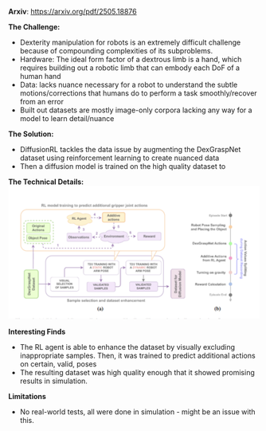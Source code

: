 **Arxiv**: https://arxiv.org/pdf/2505.18876 


**The Challenge:** 
- Dexterity manipulation for robots is an extremely difficult challenge because of compounding complexities of its subproblems.
- Hardware: The ideal form factor of a dextrous limb is a hand, which requires building out a robotic limb that can embody each DoF of a human hand
- Data: lacks nuance necessary for a robot to understand the subtle motions/corrections that humans do to perform a task smoothly/recover from an error
- Built out datasets are mostly image-only corpora lacking any way for a model to learn detail/nuance 

**The Solution:** 
- DiffusionRL tackles the data issue by augmenting the DexGraspNet dataset using reinforcement learning to create nuanced data 
- Then a diffusion model is trained on the high quality dataset to 

**The Technical Details:**
![d](./images/diffrl.png)

**Interesting Finds**
- The RL agent is able to enhance the dataset by visually excluding inappropriate samples. Then, it was trained to predict additional actions on certain, valid, poses
- The resulting dataset was high quality enough that it showed promising results in simulation.

**Limitations**
- No real-world tests, all were done in simulation - might be an issue with this.
